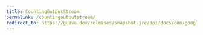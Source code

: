 ```yaml
---
title: CountingOutputStream
permalink: /countingoutputstream/
redirect_to: https://guava.dev/releases/snapshot-jre/api/docs/com/google/common/io/CountingOutputStream.html
---
```

